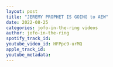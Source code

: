 ```yaml
---
layout: post
title: "JEREMY PROPHET IS GOING to AEW"
date: 2022-08-25
categories: jofo-in-the-ring videos
author: jofo-in-the-ring
spotify_track_id: 
youtube_video_id: HFPpc9-urMQ
apple_track_id: 
youtube_metadata: 
---
```

